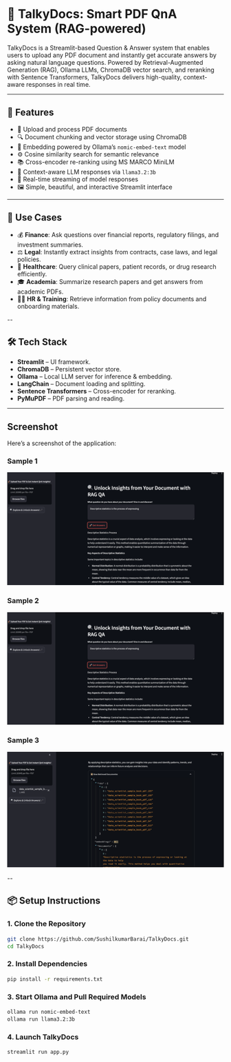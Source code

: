 # 📘 TalkyDocs: Smart PDF QnA System (RAG-powered)

TalkyDocs is a Streamlit-based Question & Answer system that enables users to upload any PDF document and instantly get accurate answers by asking natural language questions. Powered by Retrieval-Augmented Generation (RAG), Ollama LLMs, ChromaDB vector search, and reranking with Sentence Transformers, TalkyDocs delivers high-quality, context-aware responses in real time.

---

## 🚀 Features

- 📄 Upload and process PDF documents
- 🔍 Document chunking and vector storage using ChromaDB
- 🧠 Embedding powered by Ollama’s `nomic-embed-text` model
- ⚙️ Cosine similarity search for semantic relevance
- 📚 Cross-encoder re-ranking using MS MARCO MiniLM
- 🧾 Context-aware LLM responses via `llama3.2:3b`
- 📡 Real-time streaming of model responses
- 🖼️ Simple, beautiful, and interactive Streamlit interface

---

## 🎯 Use Cases

- 💰 **Finance**: Ask questions over financial reports, regulatory filings, and investment summaries.
- ⚖️ **Legal**: Instantly extract insights from contracts, case laws, and legal policies.
- 🏥 **Healthcare**: Query clinical papers, patient records, or drug research efficiently.
- 🎓 **Academia**: Summarize research papers and get answers from academic PDFs.
- 🧑‍💼 **HR & Training**: Retrieve information from policy documents and onboarding materials.

--

## 🛠️ Tech Stack

- **Streamlit** – UI framework.
- **ChromaDB** – Persistent vector store.
- **Ollama** – Local LLM server for inference & embedding.
- **LangChain** – Document loading and splitting.
- **Sentence Transformers** – Cross-encoder for reranking.
- **PyMuPDF** – PDF parsing and reading.

---

## Screenshot 

Here’s a screenshot of the application:

### Sample 1


![Screenshot_1](https://github.com/SushilkumarBarai/TalkyDocs/blob/main/images/Screenshot_1.png)


### Sample 2

![Screenshot_2](https://github.com/SushilkumarBarai/TalkyDocs/blob/main/images/Screenshot_1.png)


### Sample 3

![Screenshot_2](https://github.com/SushilkumarBarai/TalkyDocs/blob/main/images/Screenshot_3.png)


--


## 📦 Setup Instructions

### 1. Clone the Repository

```bash
git clone https://github.com/SushilkumarBarai/TalkyDocs.git
cd TalkyDocs
```

### 2. Install Dependencies

```bash
pip install -r requirements.txt
```

### 3. Start Ollama and Pull Required Models

```bash
ollama run nomic-embed-text
ollama run llama3.2:3b
```

### 4. Launch TalkyDocs

```bash
streamlit run app.py
```

